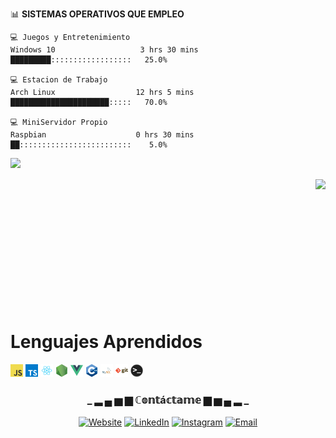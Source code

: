 📊  **SISTEMAS OPERATIVOS QUE EMPLEO** 

```text
💻 Juegos y Entretenimiento
Windows 10                   3 hrs 30 mins      █████████::::::::::::::::::   25.0%

💻 Estacion de Trabajo
Arch Linux                  12 hrs 5 mins       ██████████████████████:::::   70.0%

💻 MiniServidor Propio
Raspbian                    0 hrs 30 mins       ██:::::::::::::::::::::::::    5.0%
```

<a href="https://github.com/CyberLas">
  <img align="left" margin-left="10px" src="https://github-readme-stats.vercel.app/api/top-langs/?username=CyberLas&show_icons=true&title_color=fff&icon_color=79ff97&text_color=9f9f9f&bg_color=151515" />
</a>
<br/>
<br/>
<a href="https://github.com/CyberLas">
  <img align="right" src="https://github-readme-stats.vercel.app/api?username=CyberLas&show_icons=true&title_color=fff&icon_color=79ff97&text_color=9f9f9f&bg_color=151515" />
</a>
<br/><br/><br/><br/><br/><br/><br/><br/><br/><br/><br/><br/>

<h1> Lenguajes Aprendidos </h1>
  
<code><img height="20" src="https://raw.githubusercontent.com/github/explore/80688e429a7d4ef2fca1e82350fe8e3517d3494d/topics/javascript/javascript.png"></code>
<code><img height="20" src="https://raw.githubusercontent.com/github/explore/80688e429a7d4ef2fca1e82350fe8e3517d3494d/topics/typescript/typescript.png"></code>
<code><img height="20" src="https://raw.githubusercontent.com/github/explore/80688e429a7d4ef2fca1e82350fe8e3517d3494d/topics/react/react.png"></code>
<code><img height="20" src="https://raw.githubusercontent.com/github/explore/80688e429a7d4ef2fca1e82350fe8e3517d3494d/topics/nodejs/nodejs.png"></code>
<code><img height="20" src="https://raw.githubusercontent.com/github/explore/80688e429a7d4ef2fca1e82350fe8e3517d3494d/topics/vue/vue.png"></code>
<code><img height="20" src="https://raw.githubusercontent.com/github/explore/80688e429a7d4ef2fca1e82350fe8e3517d3494d/topics/cpp/cpp.png"></code>
<code><img height="20" src="https://raw.githubusercontent.com/github/explore/80688e429a7d4ef2fca1e82350fe8e3517d3494d/topics/mysql/mysql.png"></code>
<code><img height="20" src="https://raw.githubusercontent.com/github/explore/80688e429a7d4ef2fca1e82350fe8e3517d3494d/topics/git/git.png"></code>
<code><img height="20" src="https://raw.githubusercontent.com/github/explore/80688e429a7d4ef2fca1e82350fe8e3517d3494d/topics/terminal/terminal.png"></code>

<h3 align="center"> _ ▂ ▄ ▅ ▆   ℂ𝕠𝕟𝕥á𝕔𝕥𝕒𝕞𝕖   ▆ ▅ ▄ ▂ _ </h3>

<p align="center">
  <a href="http://www.cyberlas.somee.com/"><img alt="Website" src="https://img.shields.io/badge/Website-www.cyberlas.somee.com-blue?style=flat-square&logo=google-chrome"></a>
  <a href="https://www.linkedin.com/in/AVS1508/"><img alt="LinkedIn" src="https://img.shields.io/badge/LinkedIn-Carlos%20Angeles-blue?style=flat-square&logo=linkedin"></a>
  <a href="https://www.instagram.com/adityavs_/"><img alt="Instagram" src="https://img.shields.io/badge/Instagram-Carlos Angeles-blue?style=flat-square&logo=instagram"></a>
  <a href="mailto:avsingh@umass.edu"><img alt="Email" src="https://img.shields.io/badge/Email-caamnil@gmail.com-blue?style=flat-square&logo=gmail"></a>
</p>
